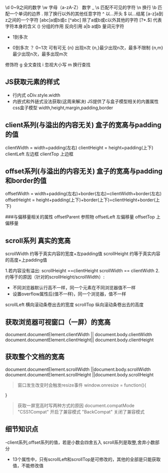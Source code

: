 \d 0~9之间的数字
\w 字母（a-zA-Z） 数字 _
\s 匹配不可见的字符
\n 换行
\b 匹配一个单词的边界
. 除了换行以外的其他任意字符
^ 以...开头
$ 以...结尾
[a-z]a到z之间的一个字符
[abc]a或b或c
[^abc] 除了a或b或c以外其他的字符
[?*.$] 代表字符本身的含义
() 分组的作用 反向引用
a|b a或b
量词元字符
+ 1到多次
* 0到多次
？ 0~1次 可有可无
{n} 出现n次
{n,}最少出现n次，最多不限制
{n,m}最少出现n次，最多出现m次

修饰符
g 全文查找
i 忽视大小写
m 换行查找


 ## JS获取元素的样式
 - 行内式 oDiv.style.width
 - 内嵌式和外链式没法获取(这周来解决)
JS提供了与盒子模型相关的内置属性
 css盒子模型 width,height,margin,padding,border

 ## client系列(与溢出的内容无关) 盒子的宽高与padding的值
 clientWidth = width+padding(左右)
 clientHeight = height+padding(上下)
 clientLeft 左边框
 clientTop 上边框

 ## offset系列(与溢出的内容无关) 盒子的宽高与padding和border的值
 offsetWidth = width+padding(左右)+border(左右)=clientWidth+border(左右)
 offsetHeight = height+padding(上下)+border(上下)=clientHeight+border(上下)

 ###与偏移量相关的属性
 offsetParent 参照物
 offsetLeft 左偏移量
 offsetTop 上偏移量

 ## scroll系列 真实的宽高
 scrollWidth  约等于真实内容的宽度+左padding值
 scrollHeight 约等于真实内容的高度+上padding值

 1.若内容没有溢出:
 scrollHeight ==clientHeight
 scrollWidth == clientWidth
 2.约等于的原因（针对的scrollHeight/scrollWidth）:
  - 不同浏览器默认行高不一样，同一个元素在不同浏览器值不一样
  - 设置overflow属性后(值不一样)，同一个浏览器，值不一样

 scrollLeft  横向滚动条卷出去的宽度
 scrollTop   纵向滚动条卷出去的高度

 ## 获取浏览器可视窗口（一屏）的宽高
 document.documentElement.clientWidth || document.body.clientWidth
 document.documentElement.clientHeight|| document.body.clientHeight
 ## 获取整个文档的宽高
 document.documentElement.scrollWidth ||document.body.scrollWidth
 document.documentElement.scrollHeight ||document.body.scrollHeight
 
 > 窗口发生改变时会触发resize事件
 window.onresize = function(){

 }
 > 获取一屏宽高时写两种方式的原因
 document.compatMode
    "CSS1Compat" 开启了兼容模式
    "BackCompat" 关闭了兼容模式

 ## 细节知识点
  -client系列,offset系列的值，若是小数会四舍五入 scroll系列是取整,舍弃小数部分
  - 13个属性中，只有scrollLeft和scrollTop是可修改的，其他的全部是只能获取值，不能修改值







